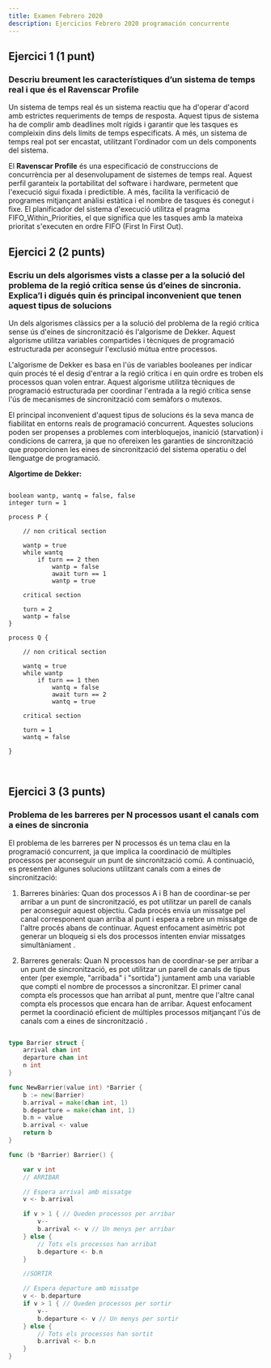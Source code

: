 ```yaml
---
title: Examen Febrero 2020
description: Ejercicios Febrero 2020 programación concurrente
---
```


## Ejercici 1 (1 punt)

### Descriu breument les característiques d’un sistema de temps real i que és el Ravenscar Profile

Un sistema de temps real és un sistema reactiu que ha d'operar d'acord amb estrictes requeriments de temps de resposta. Aquest tipus de sistema ha de complir amb deadlines molt rígids i garantir que les tasques es compleixin dins dels límits de temps especificats. A més, un sistema de temps real pot ser encastat, utilitzant l'ordinador com un dels components del sistema.

El **Ravenscar Profile** és una especificació de construccions de concurrència per al desenvolupament de sistemes de temps real. Aquest perfil garanteix la portabilitat del software i hardware, permetent que l'execució sigui fixada i predictible. A més, facilita la verificació de programes mitjançant anàlisi estàtica i el nombre de tasques és conegut i fixe. El planificador del sistema d'execució utilitza el pragma FIFO_Within_Priorities, el que significa que les tasques amb la mateixa prioritat s'executen en ordre FIFO (First In First Out).

## Ejercici 2 (2 punts)

### Escriu un dels algorismes vists a classe per a la solució del problema de la regió crítica sense ús d’eines de sincronia. Explica’l i digués quin és principal inconvenient que tenen aquest tipus de solucions

Un dels algorismes clàssics per a la solució del problema de la regió crítica sense ús d'eines de sincronització és l'algorisme de Dekker. Aquest algorisme utilitza variables compartides i tècniques de programació estructurada per aconseguir l'exclusió mútua entre processos.

L'algorisme de Dekker es basa en l'ús de variables booleanes per indicar quin procés té el desig d'entrar a la regió crítica i en quin ordre es troben els processos quan volen entrar. Aquest algorisme utilitza tècniques de programació estructurada per coordinar l'entrada a la regió crítica sense l'ús de mecanismes de sincronització com semàfors o mutexos.

El principal inconvenient d'aquest tipus de solucions és la seva manca de fiabilitat en entorns reals de programació concurrent. Aquestes solucions poden ser propenses a problemes com interbloquejos, inanició (starvation) i condicions de carrera, ja que no ofereixen les garanties de sincronització que proporcionen les eines de sincronització del sistema operatiu o del llenguatge de programació.

**Algortime de Dekker:**

```pseudo

boolean wantp, wantq = false, false
integer turn = 1

```

```pseudo
process P {

    // non critical section

    wantp = true
    while wantq
        if turn == 2 then
            wantp = false
            await turn == 1
            wantp = true

    critical section

    turn = 2
    wantp = false
}
```

```pseudo
process Q {

    // non critical section

    wantq = true
    while wantp
        if turn == 1 then
            wantq = false
            await turn == 2
            wantq = true

    critical section

    turn = 1
    wantq = false
  
}
```

<br>
<!-- pagebreak -->

## Ejercici 3 (3 punts)

### Problema de les barreres per N processos usant el canals com a eines de sincronia

El problema de les barreres per N processos és un tema clau en la programació concurrent, ja que implica la coordinació de múltiples processos per aconseguir un punt de sincronització comú. A continuació, es presenten algunes solucions utilitzant canals com a eines de sincronització:

1. Barreres binàries:
   Quan dos processos A i B han de coordinar-se per arribar a un punt de sincronització, es pot utilitzar un parell de canals per aconseguir aquest objectiu. Cada procés envia un missatge pel canal corresponent quan arriba al punt i espera a rebre un missatge de l'altre procés abans de continuar. Aquest enfocament asimètric pot generar un bloqueig si els dos processos intenten enviar missatges simultàniament .

2. Barreres generals:
   Quan N processos han de coordinar-se per arribar a un punt de sincronització, es pot utilitzar un parell de canals de tipus enter (per exemple, "arribada" i "sortida") juntament amb una variable que compti el nombre de processos a sincronitzar. El primer canal compta els processos que han arribat al punt, mentre que l'altre canal compta els processos que encara han de arribar. Aquest enfocament permet la coordinació eficient de múltiples processos mitjançant l'ús de canals com a eines de sincronització .

```go

type Barrier struct {
    arrival chan int
    departure chan int
    n int
}

func NewBarrier(value int) *Barrier {
    b := new(Barrier)
    b.arrival = make(chan int, 1)
    b.departure = make(chan int, 1)
    b.n = value
    b.arrival <- value
    return b
}

func (b *Barrier) Barrier() {

    var v int
    // ARRIBAR

    // Espera arrival amb missatge
    v <- b.arrival

    if v > 1 { // Queden processos per arribar
        v--
        b.arrival <- v // Un menys per arribar
    } else {
        // Tots els processos han arribat
        b.departure <- b.n
    }

    //SORTIR

    // Espera departure amb missatge
    v <- b.departure
    if v > 1 { // Queden processos per sortir
        v--
        b.departure <- v // Un menys per sortir
    } else {
        // Tots els processos han sortit
        b.arrival <- b.n
    }
}
```

<br>
<!-- pagebreak -->
